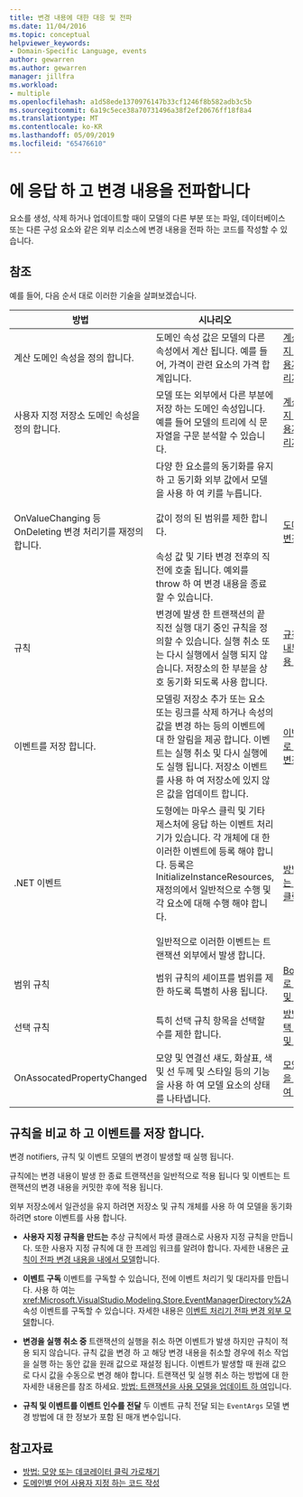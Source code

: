 ```yaml
---
title: 변경 내용에 대한 대응 및 전파
ms.date: 11/04/2016
ms.topic: conceptual
helpviewer_keywords:
- Domain-Specific Language, events
author: gewarren
ms.author: gewarren
manager: jillfra
ms.workload:
- multiple
ms.openlocfilehash: a1d58ede1370976147b33cf1246f8b582adb3c5b
ms.sourcegitcommit: 6a19c5ece38a70731496a38f2ef20676ff18f8a4
ms.translationtype: MT
ms.contentlocale: ko-KR
ms.lasthandoff: 05/09/2019
ms.locfileid: "65476610"
---
```

# <a name="respond-to-and-propagate-changes"></a>에 응답 하 고 변경 내용을 전파합니다

요소를 생성, 삭제 하거나 업데이트할 때이 모델의 다른 부분 또는 파일, 데이터베이스 또는 다른 구성 요소와 같은 외부 리소스에 변경 내용을 전파 하는 코드를 작성할 수 있습니다.

## <a name="reference"></a>참조

예를 들어, 다음 순서 대로 이러한 기술을 살펴보겠습니다.

|방법|시나리오|추가 정보|
|-|-|-|
|계산 도메인 속성을 정의 합니다.|도메인 속성 값은 모델의 다른 속성에서 계산 됩니다. 예를 들어, 가격이 관련 요소의 가격 합계입니다.|[계산된 스토리지 속성 및 사용자 지정 스토리지 속성](../modeling/calculated-and-custom-storage-properties.md)|
|사용자 지정 저장소 도메인 속성을 정의 합니다.|모델 또는 외부에서 다른 부분에 저장 하는 도메인 속성입니다. 예를 들어 모델의 트리에 식 문자열을 구문 분석할 수 있습니다.|[계산된 스토리지 속성 및 사용자 지정 스토리지 속성](../modeling/calculated-and-custom-storage-properties.md)|
|OnValueChanging 등 OnDeleting 변경 처리기를 재정의 합니다.|다양 한 요소를의 동기화를 유지 하 고 동기화 외부 값에서 모델을 사용 하 여 키를 누릅니다.<br /><br /> 값이 정의 된 범위를 제한 합니다.<br /><br /> 속성 값 및 기타 변경 전후의 직전에 호출 됩니다. 예외를 throw 하 여 변경 내용을 종료할 수 있습니다.|[도메인 속성 값 변경 처리기](../modeling/domain-property-value-change-handlers.md)|
|규칙|변경에 발생 한 트랜잭션의 끝 직전 실행 대기 중인 규칙을 정의할 수 있습니다. 실행 취소 또는 다시 실행에서 실행 되지 않습니다. 저장소의 한 부분을 상호 동기화 되도록 사용 합니다.|[규칙으로 모델 내부의 변경 내용 전파](../modeling/rules-propagate-changes-within-the-model.md)|
|이벤트를 저장 합니다.|모델링 저장소 추가 또는 요소 또는 링크를 삭제 하거나 속성의 값을 변경 하는 등의 이벤트에 대 한 알림을 제공 합니다. 이벤트는 실행 취소 및 다시 실행에도 실행 됩니다. 저장소 이벤트를 사용 하 여 저장소에 있지 않은 값을 업데이트 합니다.|[이벤트 처리기로 모델 외부의 변경 내용 전파](../modeling/event-handlers-propagate-changes-outside-the-model.md)|
|.NET 이벤트|도형에는 마우스 클릭 및 기타 제스처에 응답 하는 이벤트 처리기가 있습니다. 각 개체에 대 한 이러한 이벤트에 등록 해야 합니다. 등록은 InitializeInstanceResources, 재정의에서 일반적으로 수행 및 각 요소에 대해 수행 해야 합니다.<br /><br /> 일반적으로 이러한 이벤트는 트랜잭션 외부에서 발생 합니다.|[방법: 모양 또는 데코레이터 클릭 가로채기](../modeling/how-to-intercept-a-click-on-a-shape-or-decorator.md)|
|범위 규칙|범위 규칙의 셰이프를 범위를 제한 하도록 특별히 사용 됩니다.|[BoundsRules로 모양 위치 및 크기 제한](/visualstudio/modeling/boundsrules-constrain-shape-location-and-size?view=vs-2015)|
|선택 규칙|특히 선택 규칙 항목을 선택할 수를 제한 합니다.|[방법: 현재 선택 항목 액세스 및 제약](../modeling/how-to-access-and-constrain-the-current-selection.md)|
|OnAssocatedPropertyChanged|모양 및 연결선 섀도, 화살표, 색 및 선 두께 및 스타일 등의 기능을 사용 하 여 모델 요소의 상태를 나타냅니다.|[모양 및 연결선을 업데이트하여 모델 반영](../modeling/updating-shapes-and-connectors-to-reflect-the-model.md)|

## <a name="compare-rules-and-store-events"></a>규칙을 비교 하 고 이벤트를 저장 합니다.

변경 notifiers, 규칙 및 이벤트 모델의 변경이 발생할 때 실행 됩니다.

규칙에는 변경 내용이 발생 한 종료 트랜잭션을 일반적으로 적용 됩니다 및 이벤트는 트랜잭션의 변경 내용을 커밋한 후에 적용 됩니다.

외부 저장소에서 일관성을 유지 하려면 저장소 및 규칙 개체를 사용 하 여 모델을 동기화 하려면 store 이벤트를 사용 합니다.

- **사용자 지정 규칙을 만드는** 추상 규칙에서 파생 클래스로 사용자 지정 규칙을 만듭니다. 또한 사용자 지정 규칙에 대 한 프레임 워크를 알려야 합니다. 자세한 내용은 [규칙이 전파 변경 내용을 내에서 모델](../modeling/rules-propagate-changes-within-the-model.md)합니다.

- **이벤트 구독** 이벤트를 구독할 수 있습니다, 전에 이벤트 처리기 및 대리자를 만듭니다. 사용 하 여는 <xref:Microsoft.VisualStudio.Modeling.Store.EventManagerDirectory%2A>속성 이벤트를 구독할 수 있습니다. 자세한 내용은 [이벤트 처리기 전파 변경 외부 모델](../modeling/event-handlers-propagate-changes-outside-the-model.md)합니다.

- **변경을 실행 취소 중** 트랜잭션의 실행을 취소 하면 이벤트가 발생 하지만 규칙이 적용 되지 않습니다. 규칙 값을 변경 하 고 해당 변경 내용을 취소할 경우에 취소 작업을 실행 하는 동안 값을 원래 값으로 재설정 됩니다. 이벤트가 발생할 때 원래 값으로 다시 값을 수동으로 변경 해야 합니다. 트랜잭션 및 실행 취소 하는 방법에 대 한 자세한 내용은를 참조 하세요. [방법: 트랜잭션을 사용 모델을 업데이트 하 여](../modeling/how-to-use-transactions-to-update-the-model.md)입니다.

- **규칙 및 이벤트를 이벤트 인수를 전달** 두 이벤트 규칙 전달 되는 `EventArgs` 모델 변경 방법에 대 한 정보가 포함 된 매개 변수입니다.

## <a name="see-also"></a>참고자료

- [방법: 모양 또는 데코레이터 클릭 가로채기](../modeling/how-to-intercept-a-click-on-a-shape-or-decorator.md)
- [도메인별 언어 사용자 지정 하는 코드 작성](../modeling/writing-code-to-customise-a-domain-specific-language.md)
